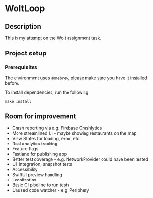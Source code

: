 # WoltLoop
## Description
This is my attempt on the Wolt assignment task.
## Project setup
### Prerequisites
The environment uses `Homebrew`, please make sure you have it installed before.

To install dependencies, run the following
```
make install
```

## Room for improvement
- Crash reporting via e.g. Firebase Crashlytics
- More streamlined UI - maybe showing restaurants on the map
- View States for loading, error, etc
- Real analytics tracking
- Feature flags
- Fastlane for publishing app
- Better test coverage - e.g. NetworkProvider could have been tested
- UI, integration, snapshot tests
- Accessibility
- SwiftUI preview handling
- Localization
- Basic CI pipeline to run tests
- Unused code watcher - e.g. Periphery